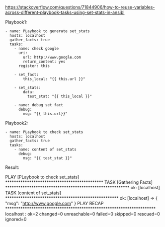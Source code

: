 
https://stackoverflow.com/questions/71844906/how-to-reuse-variables-across-different-playbook-tasks-using-set-stats-in-ansibl

Playbook1:

    - name: PLaybook to generate set_stats
      hosts: localhost
      gather_facts: true
      tasks:
        - name: check google
          uri:
            url: http://www.google.com
            return_content: yes
          register: this

        - set_fact:  
            this_local: "{{ this.url }}"   

        - set_stats:
            data:
              test_stat: "{{ this_local }}"

        - name: debug set fact
          debug:
            msg: "{{ this.url}}"
Playbook2:

    - name: PLaybook to check set_stats
      hosts: localhost
      gather_facts: true
      tasks:   
        - name: content of set_stats
          debug:
            msg: "{{ test_stat }}"  
Result:

PLAY [PLaybook to check set_stats] *********************************************
TASK [Gathering Facts] *********************************************************
ok: [localhost]
TASK [content of set_stats] ****************************************************
ok: [localhost] => {
    "msg": "http://www.google.com"
}
PLAY RECAP *********************************************************************
localhost                  : ok=2    changed=0    unreachable=0    failed=0    skipped=0    rescued=0    ignored=0 